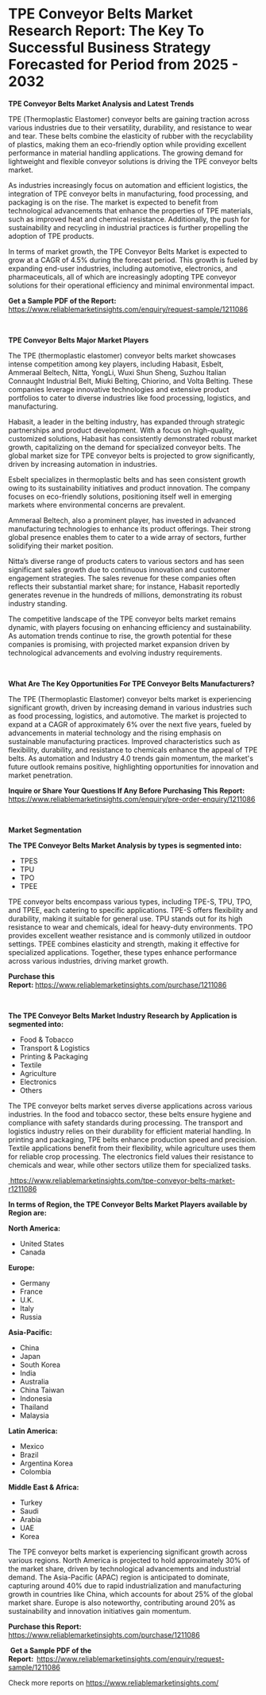 <p><h1>TPE Conveyor Belts Market Research Report: The Key To Successful Business Strategy Forecasted for Period from 2025 - 2032</h1></p><p><strong>TPE Conveyor Belts Market Analysis and Latest Trends</strong></p>
<p><p>TPE (Thermoplastic Elastomer) conveyor belts are gaining traction across various industries due to their versatility, durability, and resistance to wear and tear. These belts combine the elasticity of rubber with the recyclability of plastics, making them an eco-friendly option while providing excellent performance in material handling applications. The growing demand for lightweight and flexible conveyor solutions is driving the TPE conveyor belts market. </p><p>As industries increasingly focus on automation and efficient logistics, the integration of TPE conveyor belts in manufacturing, food processing, and packaging is on the rise. The market is expected to benefit from technological advancements that enhance the properties of TPE materials, such as improved heat and chemical resistance. Additionally, the push for sustainability and recycling in industrial practices is further propelling the adoption of TPE products. </p><p>In terms of market growth, the TPE Conveyor Belts Market is expected to grow at a CAGR of 4.5% during the forecast period. This growth is fueled by expanding end-user industries, including automotive, electronics, and pharmaceuticals, all of which are increasingly adopting TPE conveyor solutions for their operational efficiency and minimal environmental impact.</p></p>
<p><strong>Get a Sample PDF of the Report:&nbsp;</strong> <a href="https://www.reliablemarketinsights.com/enquiry/request-sample/1211086?utm_campaign=3261&utm_medium=2&utm_source=Github&utm_content=ia&utm_term=24032025&utm_id=tpe-conveyor-belts">https://www.reliablemarketinsights.com/enquiry/request-sample/1211086</a></p>
<p>&nbsp;</p>
<p><strong>TPE Conveyor Belts Major Market Players</strong></p>
<p><p>The TPE (thermoplastic elastomer) conveyor belts market showcases intense competition among key players, including Habasit, Esbelt, Ammeraal Beltech, Nitta, YongLi, Wuxi Shun Sheng, Suzhou Italian Connaught Industrial Belt, Miuki Belting, Chiorino, and Volta Belting. These companies leverage innovative technologies and extensive product portfolios to cater to diverse industries like food processing, logistics, and manufacturing.</p><p>Habasit, a leader in the belting industry, has expanded through strategic partnerships and product development. With a focus on high-quality, customized solutions, Habasit has consistently demonstrated robust market growth, capitalizing on the demand for specialized conveyor belts. The global market size for TPE conveyor belts is projected to grow significantly, driven by increasing automation in industries.</p><p>Esbelt specializes in thermoplastic belts and has seen consistent growth owing to its sustainability initiatives and product innovation. The company focuses on eco-friendly solutions, positioning itself well in emerging markets where environmental concerns are prevalent.</p><p>Ammeraal Beltech, also a prominent player, has invested in advanced manufacturing technologies to enhance its product offerings. Their strong global presence enables them to cater to a wide array of sectors, further solidifying their market position.</p><p>Nitta’s diverse range of products caters to various sectors and has seen significant sales growth due to continuous innovation and customer engagement strategies. The sales revenue for these companies often reflects their substantial market share; for instance, Habasit reportedly generates revenue in the hundreds of millions, demonstrating its robust industry standing.</p><p>The competitive landscape of the TPE conveyor belts market remains dynamic, with players focusing on enhancing efficiency and sustainability. As automation trends continue to rise, the growth potential for these companies is promising, with projected market expansion driven by technological advancements and evolving industry requirements.</p></p>
<p>&nbsp;</p>
<p><strong>What Are The Key Opportunities For TPE Conveyor Belts Manufacturers?</strong></p>
<p><p>The TPE (Thermoplastic Elastomer) conveyor belts market is experiencing significant growth, driven by increasing demand in various industries such as food processing, logistics, and automotive. The market is projected to expand at a CAGR of approximately 6% over the next five years, fueled by advancements in material technology and the rising emphasis on sustainable manufacturing practices. Improved characteristics such as flexibility, durability, and resistance to chemicals enhance the appeal of TPE belts. As automation and Industry 4.0 trends gain momentum, the market's future outlook remains positive, highlighting opportunities for innovation and market penetration.</p></p>
<p><strong>Inquire or Share Your Questions If Any Before Purchasing This Report:</strong> <a href="https://www.reliablemarketinsights.com/enquiry/pre-order-enquiry/1211086?utm_campaign=3261&utm_medium=2&utm_source=Github&utm_content=ia&utm_term=24032025&utm_id=tpe-conveyor-belts">https://www.reliablemarketinsights.com/enquiry/pre-order-enquiry/1211086</a></p>
<p>&nbsp;</p>
<p><strong>Market Segmentation</strong></p>
<p><strong>The TPE Conveyor Belts Market Analysis by types is segmented into:</strong></p>
<p><ul><li>TPES</li><li>TPU</li><li>TPO</li><li>TPEE</li></ul></p>
<p><p>TPE conveyor belts encompass various types, including TPE-S, TPU, TPO, and TPEE, each catering to specific applications. TPE-S offers flexibility and durability, making it suitable for general use. TPU stands out for its high resistance to wear and chemicals, ideal for heavy-duty environments. TPO provides excellent weather resistance and is commonly utilized in outdoor settings. TPEE combines elasticity and strength, making it effective for specialized applications. Together, these types enhance performance across various industries, driving market growth.</p></p>
<p><strong>Purchase this Report:&nbsp;</strong><a href="https://www.reliablemarketinsights.com/purchase/1211086?utm_campaign=3261&utm_medium=2&utm_source=Github&utm_content=ia&utm_term=24032025&utm_id=tpe-conveyor-belts">https://www.reliablemarketinsights.com/purchase/1211086</a></p>
<p>&nbsp;</p>
<p><strong>The TPE Conveyor Belts Market Industry Research by Application is segmented into:</strong></p>
<p><ul><li>Food & Tobacco</li><li>Transport & Logistics</li><li>Printing & Packaging</li><li>Textile</li><li>Agriculture</li><li>Electronics</li><li>Others</li></ul></p>
<p><p>The TPE conveyor belts market serves diverse applications across various industries. In the food and tobacco sector, these belts ensure hygiene and compliance with safety standards during processing. The transport and logistics industry relies on their durability for efficient material handling. In printing and packaging, TPE belts enhance production speed and precision. Textile applications benefit from their flexibility, while agriculture uses them for reliable crop processing. The electronics field values their resistance to chemicals and wear, while other sectors utilize them for specialized tasks.</p></p>
<p><a href="https://www.reliablemarketinsights.com/tpe-conveyor-belts-market-r1211086?utm_campaign=3261&utm_medium=2&utm_source=Github&utm_content=ia&utm_term=24032025&utm_id=tpe-conveyor-belts">&nbsp;https://www.reliablemarketinsights.com/tpe-conveyor-belts-market-r1211086</a></p>
<p><strong>In terms of Region, the TPE Conveyor Belts Market Players available by Region are:</strong></p>
<p>
    <p> <strong> North America: </strong>
        <ul>
            <li>United States</li>
            <li>Canada</li>
        </ul>
        </p> 
    <p> <strong> Europe: </strong>
        <ul>
            <li>Germany</li>
            <li>France</li>
            <li>U.K.</li>
            <li>Italy</li>
            <li>Russia</li>
        </ul>
        </p> 
    <p> <strong> Asia-Pacific: </strong>
        <ul>
            <li>China</li>
            <li>Japan</li>
            <li>South Korea</li>
            <li>India</li>
            <li>Australia</li>
            <li>China Taiwan</li>
            <li>Indonesia</li>
            <li>Thailand</li>
            <li>Malaysia</li>
        </ul>
        </p> 
    <p> <strong> Latin America: </strong>
        <ul>
            <li>Mexico</li>
            <li>Brazil</li>
            <li>Argentina Korea</li>
            <li>Colombia</li>
        </ul>
        </p> 
    <p> <strong> Middle East & Africa: </strong>
        <ul>
            <li>Turkey</li>
            <li>Saudi</li>
            <li>Arabia</li>
            <li>UAE</li>
            <li>Korea</li>
        </ul>
    </p>
    </p>
<p><p>The TPE conveyor belts market is experiencing significant growth across various regions. North America is projected to hold approximately 30% of the market share, driven by technological advancements and industrial demand. The Asia-Pacific (APAC) region is anticipated to dominate, capturing around 40% due to rapid industrialization and manufacturing growth in countries like China, which accounts for about 25% of the global market share. Europe is also noteworthy, contributing around 20% as sustainability and innovation initiatives gain momentum.</p></p>
<p><strong>Purchase this Report: </strong><a href="https://www.reliablemarketinsights.com/purchase/1211086?utm_campaign=3261&utm_medium=2&utm_source=Github&utm_content=ia&utm_term=24032025&utm_id=tpe-conveyor-belts">https://www.reliablemarketinsights.com/purchase/1211086</a></p>
<p>&nbsp;<strong>Get a Sample PDF of the Report:&nbsp;&nbsp;</strong><a href="https://www.reliablemarketinsights.com/enquiry/request-sample/1211086?utm_campaign=3261&utm_medium=2&utm_source=Github&utm_content=ia&utm_term=24032025&utm_id=tpe-conveyor-belts">https://www.reliablemarketinsights.com/enquiry/request-sample/1211086</a></p>
<p><strong></strong></p>
<p>Check more reports on <a href="https://www.reliablemarketinsights.com/?utm_campaign=3261&utm_medium=2&utm_source=Github&utm_content=ia&utm_term=24032025&utm_id=tpe-conveyor-belts">https://www.reliablemarketinsights.com/</a></p>